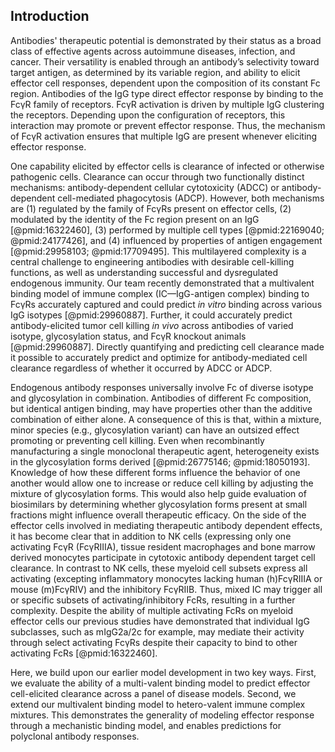 ## Introduction

Antibodies' therapeutic potential is demonstrated by their status as a broad class of effective agents across autoimmune diseases, infection, and cancer. Their versatility is enabled through an antibody’s selectivity toward target antigen, as determined by its variable region, and ability to elicit effector cell responses, dependent upon the composition of its constant Fc region. Antibodies of the IgG type direct effector response by binding to the FcγR family of receptors. FcγR activation is driven by multiple IgG clustering the receptors. Depending upon the configuration of receptors, this interaction may promote or prevent effector response. Thus, the mechanism of FcγR activation ensures that multiple IgG are present whenever eliciting effector response.

One capability elicited by effector cells is clearance of infected or otherwise pathogenic cells. Clearance can occur through two functionally distinct mechanisms: antibody-dependent cellular cytotoxicity (ADCC) or antibody-dependent cell-mediated phagocytosis (ADCP). However, both mechanisms are (1) regulated by the family of FcγRs present on effector cells, (2) modulated by the identity of the Fc region present on an IgG [@pmid:16322460], (3) performed by multiple cell types [@pmid:22169040; @pmid:24177426], and (4) influenced by properties of antigen engagement [@pmid:29958103; @pmid:17709495]. This multilayered complexity is a central challenge to engineering antibodies with desirable cell-killing functions, as well as understanding successful and dysregulated endogenous immunity. Our team recently demonstrated that a multivalent binding model of immune complex (IC—IgG-antigen complex) binding to FcγRs accurately captured and could predict *in vitro* binding across various IgG isotypes [@pmid:29960887]. Further, it could accurately predict antibody-elicited tumor cell killing *in vivo* across antibodies of varied isotype, glycosylation status, and FcγR knockout animals [@pmid:29960887]. Directly quantifying and predicting cell clearance made it possible to accurately predict and optimize for antibody-mediated cell clearance regardless of whether it occurred by ADCC or ADCP.

Endogenous antibody responses universally involve Fc of diverse isotype and glycosylation in combination. Antibodies of different Fc composition, but identical antigen binding, may have properties other than the additive combination of either alone. A consequence of this is that, within a mixture, minor species (e.g., glycosylation variant) can have an outsized effect promoting or preventing cell killing. Even when recombinantly manufacturing a single monoclonal therapeutic agent, heterogeneity exists in the glycosylation forms derived [@pmid:26775146; @pmid:18050193]. Knowledge of how these different forms influence the behavior of one another would allow one to increase or reduce cell killing by adjusting the mixture of glycosylation forms. This would also help guide evaluation of biosimilars by determining whether glycosylation forms present at small fractions might influence overall therapeutic efficacy. On the side of the effector cells involved in mediating therapeutic antibody dependent effects, it has become clear that in addition to NK cells (expressing only one activating FcγR (FcγRIIIA), tissue resident macrophages and bone marrow derived monocytes participate in cytotoxic antibody dependent target cell clearance. In contrast to NK cells, these myeloid cell subsets express all activating (excepting inflammatory monocytes lacking human (h)FcγRIIIA or mouse (m)FcγRIV) and the inhibitory FcγRIIB. Thus, mixed IC may trigger all or specific subsets of activating/inhibitory FcRs, resulting in a further complexity. Despite the ability of multiple activating FcRs on myeloid effector cells our previous studies have demonstrated that individual IgG subclasses, such as mIgG2a/2c for example, may mediate their activity through select activating FcγRs despite their capacity to bind to other activating FcRs [@pmid:16322460].

Here, we build upon our earlier model development in two key ways. First, we evaluate the ability of a multi-valent binding model to predict effector cell-elicited clearance across a panel of disease models. Second, we extend our multivalent binding model to hetero-valent immune complex mixtures. This demonstrates the generality of modeling effector response through a mechanistic binding model, and enables predictions for polyclonal antibody responses.
